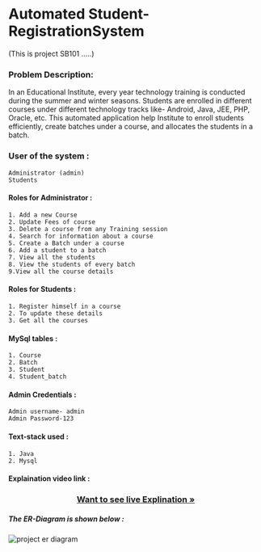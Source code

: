 # Automated Student-RegistrationSystem
(This is project SB101 .....)

### Problem Description:
<p>In an Educational Institute, every year technology training is conducted during the summer and winter seasons. Students are enrolled in different courses under different technology tracks like- Android, Java, JEE, PHP, Oracle, etc. This automated application help Institute to enroll students efficiently, create batches under a course, and allocates the students in a batch. </p>

### User of the system :
```
Administrator (admin) 
Students
```
#### Roles for Administrator  :
```
1. Add a new Course 
2. Update Fees of course
3. Delete a course from any Training session
4. Search for information about a course
5. Create a Batch under a course
6. Add a student to a batch
7. View all the students
8. View the students of every batch
9.View all the course details
```

#### Roles for Students  :
```
1. Register himself in a course  
2. To update these details
3. Get all the courses
```
#### MySql tables :
```
1. Course
2. Batch
3. Student
4. Student_batch
```
#### Admin Credentials :
```
Admin username- admin
Admin Password-123
```
#### Text-stack used :
```
1. Java
2. Mysql
```
#### Explaination video link :
 <h3 align="center"><a href="https://drive.google.com/file/d/1IVw4nsf4rUXbDA4NTRNb65sH2vHRnImH/view?usp=share_link"><strong>Want to see live Explination »</strong></a></h3>

<h5>The ER-Diagram is shown below :</h5>

![project er diagram](https://user-images.githubusercontent.com/107916214/204328509-5dd037d2-d10d-4c5d-8b7b-65bb296438c6.png)




